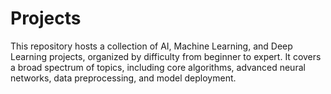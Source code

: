 # Projects
 This repository hosts a collection of AI, Machine Learning, and Deep Learning projects, organized by difficulty from beginner to expert. It covers a broad spectrum of topics, including core algorithms, advanced neural networks, data preprocessing, and model deployment.
